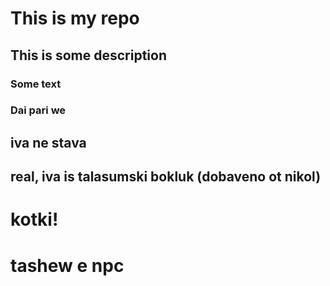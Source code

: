 # This is my repo
## This is some description
### Some text
### Dai pari we
## iva ne stava
## real, iva is talasumski bokluk (dobaveno ot nikol)
# kotki!
# tashew e npc
